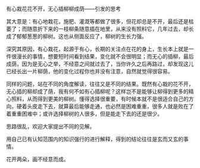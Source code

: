 有心栽花花不开，无心插柳柳成荫——引发的思考

其大意是：有心地栽花，施肥、灌溉等都做了很多，但花却总是不开，最后还是枯萎了；而随意折下来的一枝柳条随意插在地里，从来没有照料它，几年过去，却长成了郁郁葱葱的柳树。这也从侧面反应了，柳树的生长力强。

深究其原因，有心栽花，起源于有心，长期的关注点在花的身上，生长本上就是一件很漫长的事情，想要短时间看到结果，变化就不会很明显；而无心的插柳，最后成荫，因为是无心之举，不经意之间就过去了，当你许久之后再路过，却发现这儿已经长出一片柳荫，他的变化过程你也并没有注意，自然就觉得很容易。

同样的问题，站在不同的角度解读，往往又是不同的结果。既然有心栽的花不开，无心插的柳却成了荫，我有何不如有心插柳呢？这样岂不是能够让柳得到更多的精心照料，从而得到更美的柳树。懂得选择很重要，有时候本就不是很适合自己的方向，硬着头皮走下去，就算最后能够走通，也必然是困难重重，很多人就是败在了着重重困难中；或许选择柳树的人很多，但是能走下去的还是很少。

思路很乱，欢迎大家提出不同的见解。



用自己已有认知范围内的知识强行的进行解释，得到的结论往往是玄而又玄的事情。

花开两朵，画不经意而成。